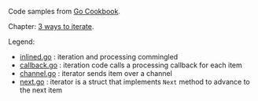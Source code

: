 Code samples from [Go Cookbook](https://blog.kowalczyk.info/book/go-cookbook.html).

Chapter: [3 ways to iterate](https://blog.kowalczyk.info/article/1Bkr/3-ways-to-iterate-in-go.html).

Legend:

* [inlined.go](inlined.go) : iteration and processing commingled
* [callback.go](callback.go) : iteration code calls a processing callback for each item
* [channel.go](channel.go) : iterator sends item over a channel
* [next.go](next.go) : iterator is a struct that implements `Next` method to advance to the next item
